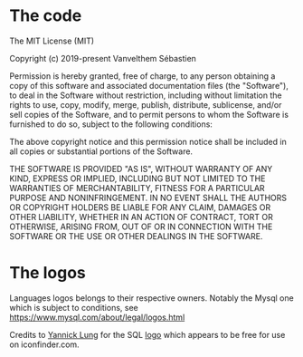 # The code

The MIT License (MIT)

Copyright (c) 2019-present Vanvelthem Sébastien

Permission is hereby granted, free of charge, to any person obtaining a copy of
this software and associated documentation files (the "Software"), to deal in
the Software without restriction, including without limitation the rights to
use, copy, modify, merge, publish, distribute, sublicense, and/or sell copies of
the Software, and to permit persons to whom the Software is furnished to do so,
subject to the following conditions:

The above copyright notice and this permission notice shall be included in all
copies or substantial portions of the Software.

THE SOFTWARE IS PROVIDED "AS IS", WITHOUT WARRANTY OF ANY KIND, EXPRESS OR
IMPLIED, INCLUDING BUT NOT LIMITED TO THE WARRANTIES OF MERCHANTABILITY, FITNESS
FOR A PARTICULAR PURPOSE AND NONINFRINGEMENT. IN NO EVENT SHALL THE AUTHORS OR
COPYRIGHT HOLDERS BE LIABLE FOR ANY CLAIM, DAMAGES OR OTHER LIABILITY, WHETHER
IN AN ACTION OF CONTRACT, TORT OR OTHERWISE, ARISING FROM, OUT OF OR IN
CONNECTION WITH THE SOFTWARE OR THE USE OR OTHER DEALINGS IN THE SOFTWARE.

# The logos

Languages logos belongs to their respective owners. Notably the Mysql one
which is subject to conditions, see https://www.mysql.com/about/legal/logos.html

Credits to [Yannick Lung](https://www.iconfinder.com/yanlu) for
the SQL [logo](https://www.iconfinder.com/icons/315017/document_file_sql_icon) which
appears to be free for use on iconfinder.com.

